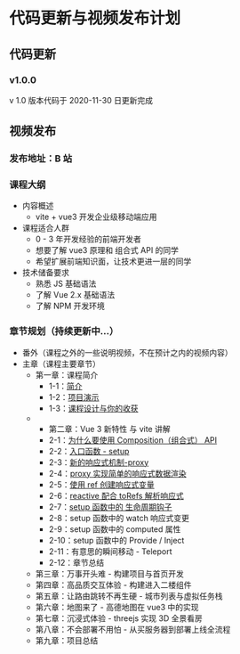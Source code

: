 # 代码更新与视频发布计划

## 代码更新

### v1.0.0

v 1.0 版本代码于 2020-11-30 日更新完成

## 视频发布

### 发布地址：B 站

### 课程大纲

- 内容概述
  - vite + vue3 开发企业级移动端应用
- 课程适合人群
  - 0 - 3 年开发经验的前端开发者
  - 想要了解 vue3 原理和 组合式 API 的同学
  - 希望扩展前端知识面，让技术更进一层的同学
- 技术储备要求
  - 熟悉 JS 基础语法
  - 了解 Vue 2.x 基础语法
  - 了解 NPM 开发环境

### 章节规划（持续更新中...）

- 番外（课程之外的一些说明视频，不在预计之内的视频内容）
- 主章（课程主要章节）
  - 第一章：课程简介
    - 1-1：[简介](https://www.bilibili.com/video/BV1vi4y157p4?p=1)
    - 1-2：[项目演示](https://www.bilibili.com/video/BV1vi4y157p4?p=2)
    - 1-3：[课程设计与你的收获](https://www.bilibili.com/video/BV1vi4y157p4?p=3)
  - - 第二章：Vue 3 新特性 与 vite 讲解
    - 2-1：[为什么要使用 Composition（组合式） API](https://www.bilibili.com/video/BV1vi4y157p4?p=5)
    - 2-2：[入口函数 - setup](https://www.bilibili.com/video/BV1vi4y157p4?p=6)
    - 2-3：[新的响应式机制-proxy](https://www.bilibili.com/video/BV1vi4y157p4?p=7)
    - 2-4：[proxy 实现简单的响应式数据渲染](https://www.bilibili.com/video/BV1vi4y157p4?p=8)
    - 2-5：[使用 ref 创建响应式变量](https://www.bilibili.com/video/BV1vi4y157p4?p=9)
    - 2-6：[reactive 配合 toRefs 解析响应式](https://www.bilibili.com/video/BV1vi4y157p4?p=10)
    - 2-7：[setup 函数中的 生命周期钩子](https://www.bilibili.com/video/BV1vi4y157p4?p=11)
    - 2-8：setup 函数中的 watch 响应式变更
    - 2-9：setup 函数中的 computed 属性
    - 2-10：setup 函数中的 Provide / Inject
    - 2-11：有意思的瞬间移动 - Teleport
    - 2-12：章节总结
  - 第三章：万事开头难 - 构建项目与首页开发
  - 第四章：高品质交互体验 - 构建进入二楼组件
  - 第五章：让路由跳转不再生硬 - 城市列表与虚拟任务栈
  - 第六章：地图来了 - 高德地图在 vue3 中的实现
  - 第七章：沉浸式体验 - threejs 实现 3D 全景看房
  - 第八章：不会部署不用怕 - 从买服务器到部署上线全流程
  - 第九章：项目总结
